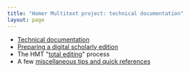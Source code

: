 ```yaml
---
title: "Homer Multitext project: technical documentation"
layout: page
---
```


- [Technical documentation](tech)
- [Preparing a digital scholarly edition](dse)
- The HMT "[total editing](totaled)" process
- A few [miscellaneous tips and quick references](tips)

